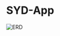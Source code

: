 # SYD-App

![ERD](https://user-images.githubusercontent.com/44768171/71424275-b910ec80-2698-11ea-8ea9-e566b728d70c.png)
